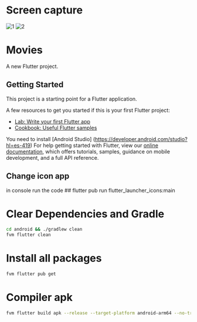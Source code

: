 
# Screen capture

![1](https://github.com/j17hernandez/flutter-current-movies/assets/57992471/8038e73b-541e-4e56-909a-a37ab1a71436)
![2](https://github.com/j17hernandez/flutter-current-movies/assets/57992471/c21c6e6e-7c57-4204-8393-e3c243ee677a)




# Movies

A new Flutter project.

## Getting Started

This project is a starting point for a Flutter application.

A few resources to get you started if this is your first Flutter project:

- [Lab: Write your first Flutter app](https://flutter.dev/docs/get-started/codelab)
- [Cookbook: Useful Flutter samples](https://flutter.dev/docs/cookbook)

You need to install [Android Studio] (https://developer.android.com/studio?hl=es-419)
For help getting started with Flutter, view our
[online documentation](https://flutter.dev/docs), which offers tutorials,
samples, guidance on mobile development, and a full API reference.

## Change icon app

in console run the code ## flutter pub run flutter_launcher_icons:main


# Clear Dependencies and Gradle
```bash
cd android && ./gradlew clean
fvm flutter clean
```

# Install all packages
```bash
fvm flutter pub get
```

# Compiler apk
```bash
fvm flutter build apk --release --target-platform android-arm64 --no-tree-shake-icons
```
